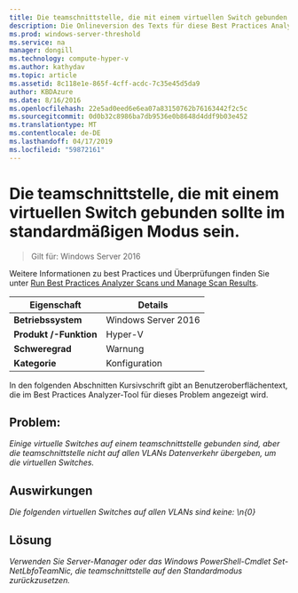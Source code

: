 ```yaml
---
title: Die teamschnittstelle, die mit einem virtuellen Switch gebunden sollte im standardmäßigen Modus sein.
description: Die Onlineversion des Texts für diese Best Practices Analyzer-Regel.
ms.prod: windows-server-threshold
ms.service: na
manager: dongill
ms.technology: compute-hyper-v
ms.author: kathydav
ms.topic: article
ms.assetid: 8c118e1e-865f-4cff-acdc-7c35e45d5da9
author: KBDAzure
ms.date: 8/16/2016
ms.openlocfilehash: 22e5ad0eed6e6ea07a83150762b76163442f2c5c
ms.sourcegitcommit: 0d0b32c8986ba7db9536e0b8648d4ddf9b03e452
ms.translationtype: MT
ms.contentlocale: de-DE
ms.lasthandoff: 04/17/2019
ms.locfileid: "59872161"
---
```

# <a name="the-team-interface-bound-to-a-virtual-switch-should-be-in-default-mode"></a>Die teamschnittstelle, die mit einem virtuellen Switch gebunden sollte im standardmäßigen Modus sein.

>Gilt für: Windows Server 2016

Weitere Informationen zu best Practices und Überprüfungen finden Sie unter [Run Best Practices Analyzer Scans und Manage Scan Results](https://go.microsoft.com/fwlink/p/?LinkID=223177).  
  
|Eigenschaft|Details|  
|-|-|  
|**Betriebssystem**|Windows Server 2016|  
|**Produkt /-Funktion**|Hyper-V|  
|**Schweregrad**|Warnung|  
|**Kategorie**|Konfiguration|  
  
In den folgenden Abschnitten Kursivschrift gibt an Benutzeroberflächentext, die im Best Practices Analyzer-Tool für dieses Problem angezeigt wird.  
  
## <a name="issue"></a>**Problem:**  
*Einige virtuelle Switches auf einem teamschnittstelle gebunden sind, aber die teamschnittstelle nicht auf allen VLANs Datenverkehr übergeben, um die virtuellen Switches.*  
  
## <a name="impact"></a>**Auswirkungen**  
*Die folgenden virtuellen Switches auf allen VLANs sind keine: \n{0}*  
  
## <a name="resolution"></a>**Lösung**  
*Verwenden Sie Server-Manager oder das Windows PowerShell-Cmdlet Set-NetLbfoTeamNic, die teamschnittstelle auf den Standardmodus zurückzusetzen.*  
  


